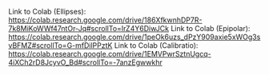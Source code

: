Link to Colab (Ellipses): https://colab.research.google.com/drive/186XfkwnhDP7R-7k8MiKoWWf47ntOr-Jq#scrollTo=IrZ4Y6DiwJCk
Link to Colab (Epipolar): https://colab.research.google.com/drive/1peOk6uzs_dPzY909axie5xWOg3svBFMZ#scrollTo=G-mfDilPPztK
Link to Colab (Calibratio): https://colab.research.google.com/drive/1EMVPwrSztnUgcq-4iXCh2rD8JcyvO_Bd#scrollTo=-7anzEgwwkhr